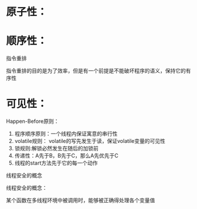 # 原子性：

# 顺序性：

指令重排

指令重排的目的是为了效率，但是有一个前提是不能破坏程序的语义，保持它的有序性



# 可见性：



Happen-Before原则：

1. 程序顺序原则：一个线程内保证寓意的串行性
2. volatile规则： volatile的写先发生于读，保证volatile变量的可见性
3. 锁规则:解锁必然发生在随后的加锁前
4. 传递性：A先于B，B先于C，那么A先优先于C
5. 线程的start方法先于它的每一个动作

线程安全的概念



线程安全的概念：

某个函数在多线程环境中被调用时，能够被正确得处理各个变量值